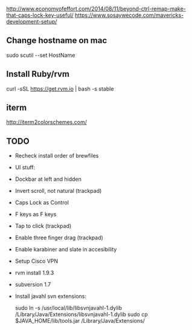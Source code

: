 http://www.economyofeffort.com/2014/08/11/beyond-ctrl-remap-make-that-caps-lock-key-useful/
https://www.sosaywecode.com/mavericks-development-setup/

## Change hostname on mac

sudo scutil --set HostName <new-host-name>


## Install Ruby/rvm

curl -sSL https://get.rvm.io | bash -s stable

## iterm

http://iterm2colorschemes.com/


## TODO

- Recheck install order of brewfiles
- UI stuff: 
 - Dockbar at left and hidden
 - Invert scroll, not natural (trackpad)
 - Caps Lock as Control
 - F keys as F keys
 - Tap to click (trackpad)
 - Enable three finger drag (trackpad)
 - Enable karabiner and slate in accesibility
- Setup Cisco VPN
- rvm install 1.9.3
- subversion 1.7
- Install javahl svn extensions:

    sudo ln -s /usr/local/lib/libsvnjavahl-1.dylib /Library/Java/Extensions/libsvnjavahl-1.dylib
    sudo cp $JAVA_HOME/lib/tools.jar /Library/Java/Extensions/